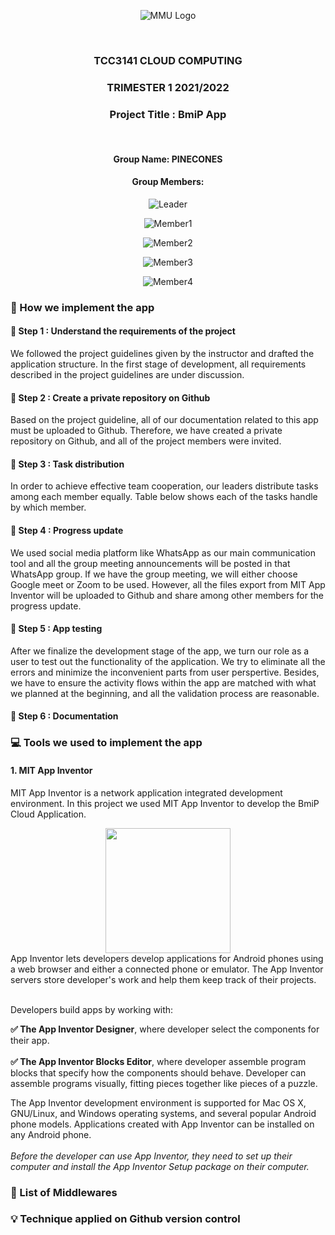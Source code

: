 <div align="center">

![MMU Logo](https://www.studymalaysiainfo.com/wp-content/uploads/2016/02/MMU-Logo.png)

<br>

### TCC3141 CLOUD COMPUTING ###
### TRIMESTER 1 2021/2022 ###
### Project Title : BmiP App ###

<br>


#### Group Name: **PINECONES**
 
#### Group Members:

 ![Leader](https://img.shields.io/badge/Tee%20Yee%20Ren%20%20%20%20%201171203747-Leader-blue)

 ![Member1](https://img.shields.io/badge/Heng%20Xin%20Yun%20%20%20%201171203203-Member-yellow)

 ![Member2](https://img.shields.io/badge/Looi%20Jyn%20Ee%201171203635-Member-yellow)
   
 ![Member3](https://img.shields.io/badge/Seek%20Ciu%20Yung%201171203743-Member-yellow)
    
 ![Member4](https://img.shields.io/badge/Chan%20Chia%20Ching%201171103752-Member-yellow)
 
  </div>
 
### :pushpin: How we implement the app 

#### :paperclip: Step 1 : Understand the requirements of the project

We followed the project guidelines given by the instructor and drafted the application structure. In the first stage of development, all requirements described in the project guidelines are under discussion. 

#### :paperclip: Step 2 : Create a private repository on Github

Based on the project guideline, all of our documentation related to this app must be uploaded to Github. Therefore, we have created a private repository on Github, and all of the project members were invited. 

#### :paperclip: Step 3 : Task distribution

In order to achieve effective team cooperation, our leaders distribute tasks among each member equally. Table below shows each of the tasks handle by which member.

#### :paperclip: Step 4 : Progress update

We used social media platform like WhatsApp as our main communication tool and all the group meeting announcements will be posted in that WhatsApp group. If we have the group meeting, we will either choose Google meet or Zoom to be used. However, all the files export from MIT App Inventor will be uploaded to Github and share among other members for the progress update.  

#### :paperclip: Step 5 : App testing

After we finalize the development stage of the app, we turn our role as a user to test out the functionality of the application. We try to eliminate all the errors and minimize the inconvenient parts from user perspertive. Besides, we have to ensure the activity flows within the app are matched with what we planned at the beginning, and all the validation process are reasonable.

#### :paperclip: Step 6 : Documentation

### :computer: Tools we used to implement the app

#### 1. MIT App Inventor  

MIT App Inventor is a network application integrated development environment. In this project we used MIT App Inventor to develop the BmiP Cloud Application.
<div align="center"><img src="http://appinventor.mit.edu/explore/sites/explore.appinventor.mit.edu/files/blog/ai-bee-horiz.png" width=200></div>
App Inventor lets developers develop applications for Android phones using a web browser and either a connected phone or emulator. The App Inventor servers store developer's work and help them keep track of their projects.

<br> Developers build apps by working with:

**:white_check_mark: The App Inventor Designer**, where developer select the components for their app. <br><br>
**:white_check_mark: The App Inventor Blocks Editor**, where developer assemble program blocks that specify how the components should behave. Developer can assemble programs visually, fitting pieces together like pieces of a puzzle. 
<br> 

The App Inventor development environment is supported for Mac OS X, GNU/Linux, and Windows operating systems, and several popular Android phone models. Applications created with App Inventor can be installed on any Android phone.
*<br> <br> Before the developer can use App Inventor, they need to set up their computer and install the App Inventor Setup package on their computer.*

### :scroll: List of Middlewares
### :bulb: Technique applied on Github version control


